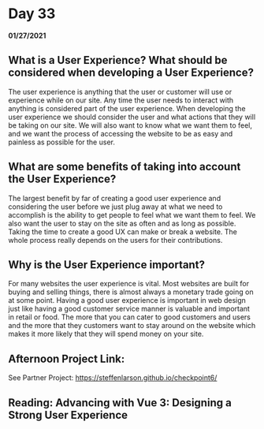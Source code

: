 # Day 33
__01/27/2021__

## What is a User Experience? What should be considered when developing a User Experience?

The user experience is anything that the user or customer will use or experience while on our site. Any time the user needs to interact with anything is considered part of the user experience. When developing the user experience we should consider the user and what actions that they will be taking on our site. We will also want to know what we want them to feel, and we want the process of accessing the website to be as easy and painless as possible for the user. 


## What are some benefits of taking into account the User Experience?

The largest benefit by far of creating a good user experience and considering the user before we just plug away at what we need to accomplish is the ability to get people to feel what we want them to feel. We also want the user to stay on the site as often and as long as possible. Taking the time to create a good UX can make or break a website. The whole process really depends on the users for their contributions.


## Why is the User Experience important?

For many websites the user experience is vital. Most websites are built for buying and selling things, there is almost always a monetary trade going on at some point. Having a good user experience is important in web design just like having a good customer service manner is valuable and important in retail or food. The more that you can cater to good customers and users and the more that they customers want to stay around on the website which makes it more likely that they will spend money on your site.


## Afternoon Project Link:

See Partner Project: https://steffenlarson.github.io/checkpoint6/


## Reading: Advancing with Vue 3: Designing a Strong User Experience